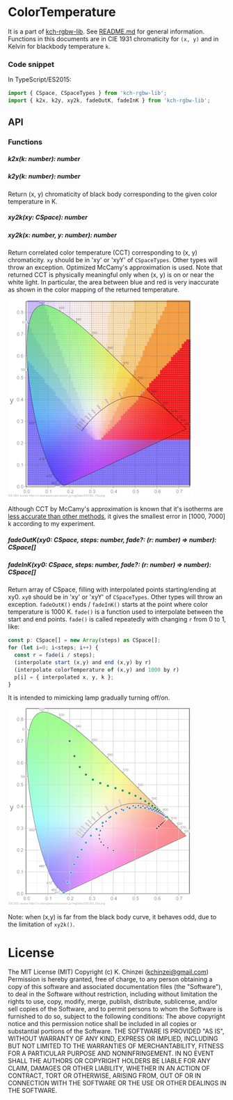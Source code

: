 # ColorTemperature

It is a part of [kch-rgbw-lib](https://github.com/kchinzei/kch-rgbw-lib).
See [README.md](https://github.com/kchinzei/kch-rgbw-lib/blob/master/README.md)
for general information.
Functions in this documents are in CIE 1931 chromaticity for `(x, y)` and in Kelvin for blackbody temperature `k`.

### Code snippet

In TypeScript/ES2015:

```TypeScript
import { CSpace, CSpaceTypes } from 'kch-rgbw-lib';
import { k2x, k2y, xy2k, fadeOutK, fadeInK } from 'kch-rgbw-lib';
```

## API

### Functions

##### k2x(k: number): number

##### k2y(k: number): number

Return (x, y) chromaticity of black body corresponding to the given color temperature in K.

##### xy2k(xy: CSpace): number

##### xy2k(x: number, y: number): number

Return correlated color temperature (CCT) corresponding to (x, y) chromaticity.
`xy` should be in 'xy' or 'xyY' of `CSpaceTypes`.
Other types will throw an exception.
Optimized McCamy's approximation is used. Note that returned CCT is
physically meaningful only when (x, y) is on or near the white light.
In particular, the area between blue and red is very inaccurate as shown
in the color mapping of the returned temperature.

![xy2k](./figs/xy2k.png "Mapping by xy2k()")

Although CCT by McCamy's approximation is known that it's isotherms are
[less accurate than other methods](https://cran.r-project.org/web/packages/spacesXYZ/vignettes/isotherms.pdf),
it gives the smallest error in [1000, 7000] k according to my experiment.

##### fadeOutK(xy0: CSpace, steps: number, fade?: (r: number) => number): CSpace[]

##### fadeInK(xy0: CSpace, steps: number, fade?: (r: number) => number): CSpace[]

Return array of CSpace, filling with interpolated points starting/ending
at xy0.
`xy0` should be in 'xy' or 'xyY' of `CSpaceTypes`.
Other types will throw an exception.
`fadeOutK()` ends / `fadeInK()` starts at the point where
color temperature is 1000 K.
`fade()` is a function used to interpolate between the start and end points.
`fade()` is called repeatedly with changing `r` from 0 to 1, like:

```typescript
const p: CSpace[] = new Array(steps) as CSpace[];
for (let i=0; i<steps; i++) {
  const r = fade(i / steps);
  (interpolate start (x,y) and end (x,y) by r)
  (interpolate colorTemperature of (x,y) and 1000 by r)
  p[i] = { interpolated x, y, k };
}
```

It is intended to mimicking lamp gradually turning off/on.

![fadeOutK](./figs/fadeOutK.png "Example points generated by fadeOutK()")

Note: when (x,y) is far from the black body curve, it behaves odd,
due to the limitation of `xy2k()`.

# License

The MIT License (MIT)
Copyright (c) K. Chinzei (kchinzei@gmail.com)
Permission is hereby granted, free of charge, to any person obtaining a copy
of this software and associated documentation files (the "Software"), to deal
in the Software without restriction, including without limitation the rights
to use, copy, modify, merge, publish, distribute, sublicense, and/or sell
copies of the Software, and to permit persons to whom the Software is
furnished to do so, subject to the following conditions:
The above copyright notice and this permission notice shall be included in
all copies or substantial portions of the Software.
THE SOFTWARE IS PROVIDED "AS IS", WITHOUT WARRANTY OF ANY KIND, EXPRESS OR
IMPLIED, INCLUDING BUT NOT LIMITED TO THE WARRANTIES OF MERCHANTABILITY,
FITNESS FOR A PARTICULAR PURPOSE AND NONINFRINGEMENT. IN NO EVENT SHALL THE
AUTHORS OR COPYRIGHT HOLDERS BE LIABLE FOR ANY CLAIM, DAMAGES OR OTHER
LIABILITY, WHETHER IN AN ACTION OF CONTRACT, TORT OR OTHERWISE, ARISING FROM,
OUT OF OR IN CONNECTION WITH THE SOFTWARE OR THE USE OR OTHER DEALINGS IN
THE SOFTWARE.
